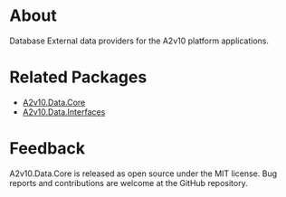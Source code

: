 ﻿# About
Database External data providers for the A2v10 platform applications.


# Related Packages

* [A2v10.Data.Core](https://www.nuget.org/packages/A2v10.Data.Core)
* [A2v10.Data.Interfaces](https://www.nuget.org/packages/A2v10.Data.Interfaces)


# Feedback

A2v10.Data.Core is released as open source under the MIT license. 
Bug reports and contributions are welcome at the GitHub repository.